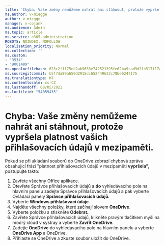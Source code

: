 ```yaml
---
title: 'Chyba: Vaše změny nemůžeme nahrát ani stáhnout, protože vypršela platnost vašich přihlašovacích údajů v mezipaměti.'
ms.author: v-miegge
author: v-miegge
manager: v-cojank
ms.audience: Admin
ms.topic: article
ms.service: o365-administration
ROBOTS: NOINDEX, NOFOLLOW
localization_priority: Normal
ms.collection: ''
ms.custom:
- "3534"
- "9001489"
ms.openlocfilehash: 623c2f1175ed2ab9638e742521395fe62ba9cad9d21b517f17426fb5c96a2d73
ms.sourcegitcommit: b5f7da89a650d2915dc652449623c78be6247175
ms.translationtype: MT
ms.contentlocale: cs-CZ
ms.lasthandoff: 08/05/2021
ms.locfileid: "54059435"
---
```

# <a name="error-we-cant-upload-or-download-your-changes-because-your-cached-credentials-have-expired"></a>Chyba: Vaše změny nemůžeme nahrát ani stáhnout, protože vypršela platnost vašich přihlašovacích údajů v mezipaměti.

Pokud se při ukládání souborů do OneDrive zobrazí chybová zpráva obsahující frázi "platnost přihlašovacích údajů v mezipaměti **vypršela",** postupujte takto:

1. Zavřete všechny Office aplikace.
1. Otevřete Správce přihlašovacích údajů a **do** vyhledávacího pole na hlavním panelu zadejte Správce přihlašovacích údajů a pak vyberte Ovládací panely **Správce přihlašovacích údajů.**
1. Vyberte **Windows přihlašovací údaje**.
1. Najděte všechny položky, které začínají slovem **OneDrive**.
1. Vyberte položku a stiskněte **Odebrat.**
1. Zavřete Správce přihlašovacích údajů, klikněte pravým tlačítkem myši na modrý cloud v systray a vyberte **Zavřít OneDrive**.
1. Zadejte **OneDrive** do vyhledávacího pole na hlavním panelu a vyberte **OneDrive App** a OneDrive.
1. Přihlaste se OneDrive a zkuste soubor uložit do OneDrive.
